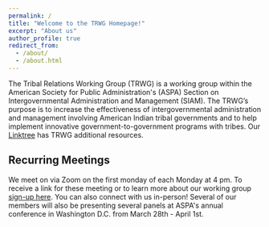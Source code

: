```yaml
---
permalink: /
title: "Welcome to the TRWG Homepage!"
excerpt: "About us"
author_profile: true
redirect_from: 
  - /about/
  - /about.html
---
```



The Tribal Relations Working Group (TRWG) is a working group within the American Society for Public Administration's (ASPA) Section on Intergovernmental Administration and Management (SIAM). The TRWG’s purpose is to increase the effectiveness of intergovernmental administration and management involving American Indian tribal governments and to help implement innovative government-to-government programs with tribes. Our [Linktree](https://linktr.ee/tribalrelations) has TRWG additional resources. 

## Recurring Meetings

We meet on via Zoom on the first monday of each Monday at 4 pm. To receive a link for these meeting or to learn more about our working group [sign-up here](https://docs.google.com/forms/d/e/1FAIpQLSc9umt3hMQTc7lVemKViWEPmDlRBMHFe94E1rYOuNQXeo_7qw/viewform). You can also connect with us in-person! Several of our members will also be presenting several panels at ASPA's annual conference in Washington D.C. from March 28th - April 1st. 


